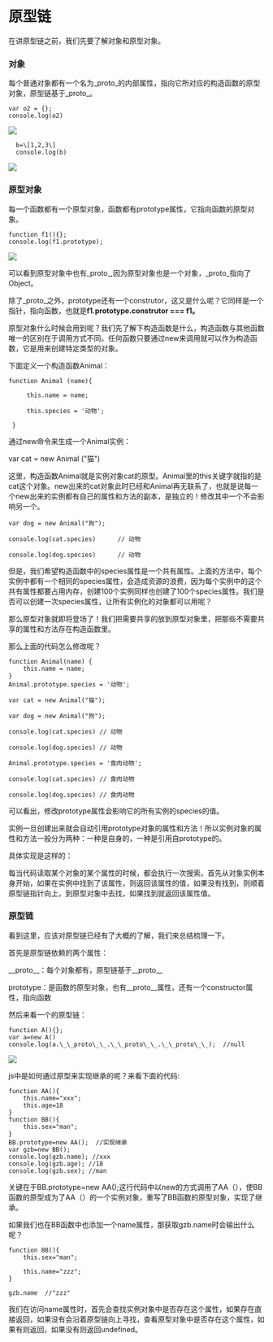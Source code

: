 # 原型链
在讲原型链之前，我们先要了解对象和原型对象。

### 对象

每个普通对象都有一个名为\_proto\_的内部属性，指向它所对应的构造函数的原型对象，原型链基于\_proto\_。

```
var o2 = {};
console.log(o2)
```

![](https://img-blog.csdnimg.cn/20181102101551599.png)

```
  b=\[1,2,3\]
  console.log(b)
```

![](https://img-blog.csdnimg.cn/20181102103843808.png)

### 原型对象

每一个函数都有一个原型对象，函数都有prototype属性，它指向函数的原型对象。

```
function f1(){};
console.log(f1.prototype);
```

![](https://img-blog.csdnimg.cn/20181102100749320.png)

可以看到原型对象中也有\_proto\_,因为原型对象也是一个对象，\_proto\_指向了Object。

除了\_proto\_之外，prototype还有一个construtor，这又是什么呢？它同样是一个指针，指向函数，也就是**f1.prototype.construtor === f1。**

原型对象什么时候会用到呢？我们先了解下构造函数是什么，构造函数与其他函数唯一的区别在于调用方式不同。任何函数只要通过new来调用就可以作为构造函数，它是用来创建特定类型的对象。

下面定义一个构造函数Animal：

```
function Animal (name){

     this.name = name;

     this.species = '动物';  

 }
```

通过new命令来生成一个Animal实例：

var cat = new Animal ("猫")

这里，构造函数Animal就是实例对象cat的原型。Animal里的this关键字就指的是cat这个对象。new出来的cat对象此时已经和Animal再无联系了，也就是说每一个new出来的实例都有自己的属性和方法的副本，是独立的！修改其中一个不会影响另一个。

```
var dog = new Animal("狗");

console.log(cat.species)      // 动物

console.log(dog.species)      // 动物
```

但是，我们希望构造函数中的species属性是一个共有属性。上面的方法中，每个实例中都有一个相同的species属性，会造成资源的浪费，因为每个实例中的这个共有属性都要占用内存，创建100个实例同样也创建了100个species属性。我们是否可以创建一次species属性，让所有实例化的对象都可以用呢？

那么原型对象就即将登场了！我们把需要共享的放到原型对象里，把那些不需要共享的属性和方法存在构造函数里。

那么上面的代码怎么修改呢？

```
function Animal(name) {
    this.name = name;
}
Animal.prototype.species = '动物';

var cat = new Animal("猫");

var dog = new Animal("狗");

console.log(cat.species) // 动物

console.log(dog.species) // 动物

Animal.prototype.species = '食肉动物';

console.log(cat.species) // 食肉动物

console.log(dog.species) // 食肉动物
```

可以看出，修改prototype属性会影响它的所有实例的species的值。

实例一旦创建出来就会自动引用prototype对象的属性和方法！所以实例对象的属性和方法一般分为两种：一种是自身的，一种是引用自prototype的。

具体实现是这样的：

每当代码读取某个对象的某个属性的时候，都会执行一次搜索。首先从对象实例本身开始，如果在实例中找到了该属性，则返回该属性的值，如果没有找到，则顺着原型链指针向上，到原型对象中去找，如果找到就返回该属性值。

  

### **原型链**

看到这里，应该对原型链已经有了大概的了解，我们来总结梳理一下。

首先是原型链依赖的两个属性：

\_\_proto\_\_：每个对象都有，原型链基于\_\_proto\_\_

prototype：是函数的原型对象，也有\_\_proto\_\_属性，还有一个constructor属性，指向函数

然后来看一个的原型链：

```
function A(){};
var a=new A()
console.log(a.\_\_proto\_\_.\_\_proto\_\_.\_\_proto\_\_);  //null
```

![](https://img-blog.csdnimg.cn/20181102135519983.png)

  

js中是如何通过原型来实现继承的呢？来看下面的代码:

```
function AA(){
    this.name="xxx";
    this.age=18
}
function BB(){
    this.sex="man";
}
BB.prototype=new AA();  //实现继承
var gzb=new BB();
console.log(gzb.name); //xxx
console.log(gzb.age); //18
console.log(gzb.sex); //man
```

关键在于BB.prototype=new AA();这行代码中以new的方式调用了AA（），使BB函数的原型成为了AA（）的一个实例对象，重写了BB函数的原型对象，实现了继承。

如果我们也在BB函数中也添加一个name属性，那获取gzb.name时会输出什么呢？

```
function BB(){
    this.sex="man";

    this.name="zzz";
}

gzb.name  //"zzz"
```

我们在访问name属性时，首先会查找实例对象中是否存在这个属性，如果存在直接返回，如果没有会沿着原型链向上寻找，查看原型对象中是否存在这个属性，如果有则返回，如果没有则返回undefined。